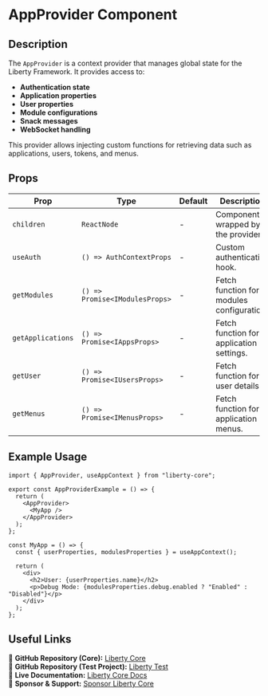 # AppProvider Component

## Description
The `AppProvider` is a context provider that manages global state for the Liberty Framework. It provides access to:

- **Authentication state**
- **Application properties**
- **User properties**
- **Module configurations**
- **Snack messages**
- **WebSocket handling**

This provider allows injecting custom functions for retrieving data such as applications, users, tokens, and menus.

## Props
| Prop             | Type                     | Default | Description |
|-----------------|--------------------------|---------|-------------|
| `children`       | `ReactNode`             | -       | Components wrapped by the provider. |
| `useAuth`        | `() => AuthContextProps` | -       | Custom authentication hook. |
| `getModules`     | `() => Promise<IModulesProps>` | - | Fetch function for modules configuration. |
| `getApplications` | `() => Promise<IAppsProps>` | - | Fetch function for application settings. |
| `getUser`        | `() => Promise<IUsersProps>` | - | Fetch function for user details. |
| `getMenus`       | `() => Promise<IMenusProps>` | - | Fetch function for application menus. |

## Example Usage
```tsx
import { AppProvider, useAppContext } from "liberty-core";

export const AppProviderExample = () => {
  return (
    <AppProvider>
      <MyApp />
    </AppProvider>
  );
};

const MyApp = () => {
  const { userProperties, modulesProperties } = useAppContext();

  return (
    <div>
      <h2>User: {userProperties.name}</h2>
      <p>Debug Mode: {modulesProperties.debug.enabled ? "Enabled" : "Disabled"}</p>
    </div>
  );
};
```

## Useful Links
🔗 **GitHub Repository (Core):** [Liberty Core](https://github.com/fblettner/liberty-core/)  
🔗 **GitHub Repository (Test Project):** [Liberty Test](https://github.com/fblettner/liberty-test/)  
📖 **Live Documentation:** [Liberty Core Docs](https://docs.nomana-it.fr/liberty-core/)  
💖 **Sponsor & Support:** [Sponsor Liberty Core](https://github.com/sponsors/fblettner)  